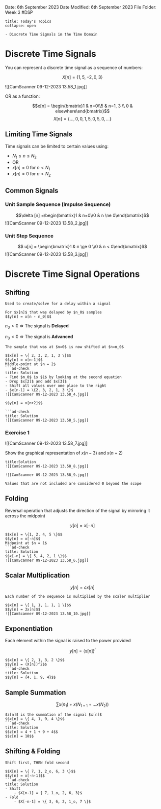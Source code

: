 Date: 6th September 2023
Date Modified: 6th September 2023
File Folder: Week 3
#DSP

```ad-abstract
title: Today's Topics
collapse: open

- Discrete Time Signals in the Time Domain

```

# Discrete Time Signals

You can represent a discrete time signal as a sequence of numbers:

$$X[n] = \{1, 5, -2, 0, 3 \}$$

![[CamScanner 09-12-2023 13.58_1.jpg]]

OR as a function:

$$x[n] = \begin{bmatrix}1 & n=0\\5 & n=1, 3 \\ 0 & elsewhere\end{bmatrix}$$
$$X[n] = \{ ..., 0, 0, 1, 5, 0, 5, 0, ... \}$$
## Limiting Time Signals

Time signals can be limited to certain values using:
- $N_1 \le n \le N_2$
- OR
- $x[n] = 0$ for $n < N_1$
- $x[n] = 0$ for $n > N_2$

## Common Signals

### Unit Sample Sequence (Impulse Sequence)

$$\delta [n] =\begin{bmatrix}1 & n=0\\0 & n \ne 0\end{bmatrix}$$
![[CamScanner 09-12-2023 13.58_2.jpg]]


### Unit Step Sequence

$$ u[n] = \begin{bmatrix}1 & n \ge 0 \\0 & n < 0\end{bmatrix}$$
![[CamScanner 09-12-2023 13.58_3.jpg]]
# Discrete Time Signal Operations

## Shifting

```ad-important
Used to create/solve for a delay within a signal
```

```ad-summary
For $x[n]$ that was delayed by $n_0$ samples
$$y[n] = x[n - n_0]$$
```

$n_0 > 0$ => The signal is **Delayed**

$n_0 < 0$ => The signal is **Advanced**

```ad-note
The sample that was at $n=0$ is now shifted at $n=n_0$
```

```ad-example
$$x[n] = \{ 2, 3, 2, 1, 3 \}$$
$$y[n] = x[n-1]$$
Middle-point at $n = 2$
```ad-check
title: Solution
- Find $n_0$ is $1$ by looking at the second equation
- Drop $x[2]$ and add $x[3]$
- Shift all values over one place to the right
- $x[n-1] = \{2, 3, 2, 1, 3 \}$
![[CamScanner 09-12-2023 13.58_4.jpg]]
```

```ad-example
$$y[n] = x[n+2]$$

```ad-check
title: Solution
![[CamScanner 09-12-2023 13.58_5.jpg]]

```

### Exercise 1

![[CamScanner 09-12-2023 13.58_7.jpg]]

Show the graphical representation of $x(n-3)$ and $x(n+2)$

```ad-check
title:Solution
![[CamScanner 09-12-2023 13.58_8.jpg]]

![[CamScanner 09-12-2023 13.58_9.jpg]]
```

```ad-note
Values that are not included are considered 0 beyond the scope
```



## Folding

Reversal operation that adjusts the direction of the signal by mirroring it across the midpoint

$$ y[n] = x[-n]$$

```ad-example
$$x[n] = \{1, 2, 4, 5 \}$$
$$y[n] = x[-n]$$
Midpoint at $n = 1$
```ad-check
title: Solution
$$x[-n] = \{ 5, 4, 2, 1 \}$$
![[CamScanner 09-12-2023 13.58_6.jpg]]
```

## Scalar Multiplication

$$y[n] = cx[n]$$ 

```ad-summary
Each number of the sequence is multiplied by the scaler multiplier
```

```ad-example
$$x[n] = \{ 1, 1, 1, 1, 1 \}$$
$$y[n] = 3x[n]$$
![[CamScanner 09-12-2023 13.58_10.jpg]]
```

## Exponentiation 

Each element within the signal is raised to the power provided

$$ y[n] = (x[n])^l$$

```ad-example
$$x[n] = \{ 2, 1, 3, 2 \}$$
$$y[n] = (X[n])^2$$
```ad-check
title: Solution
$$y[n] = {4, 1, 9, 4}$$
```

## Sample Summation

$$\sum x(n_1) + x(N_{1+1}+... x(N_2))$$

```ad-example
$z[n]$ is the summation of the signal $x[n]$
$$x[n] = \{ 4, 1, 9, 4 \}$$
```ad-check
title: Solution
$$z[n] = 4 + 1 + 9 + 4$$
$$z[n] = 18$$
```

## Shifting & Folding

```ad-important
Shift first, THEN fold second
```

```ad-example
$$X[n] = \{ 7, 1, 2_o, 6, 3 \}$$
$$y[n] = x[-n-1]$$
```ad-check
title: Solution
- Shift
	- $X[n-1] = { 7, 1_o, 2, 6, 3}$
- Fold
	- $X[-n-1] = \{ 3, 6, 2, 1_o, 7 \}$
```
